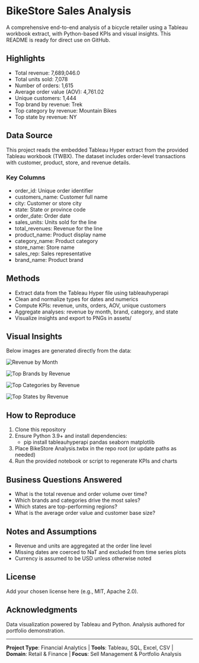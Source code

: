 # BikeStore Sales Analysis

A comprehensive end-to-end analysis of a bicycle retailer using a Tableau workbook extract, with Python-based KPIs and visual insights. This README is ready for direct use on GitHub.

## Highlights
- Total revenue: 7,689,046.0
- Total units sold: 7,078
- Number of orders: 1,615
- Average order value (AOV): 4,761.02
- Unique customers: 1,444
- Top brand by revenue: Trek
- Top category by revenue: Mountain Bikes
- Top state by revenue: NY


## Data Source
This project reads the embedded Tableau Hyper extract from the provided Tableau workbook (TWBX). The dataset includes order-level transactions with customer, product, store, and revenue details.

### Key Columns
- order_id: Unique order identifier
- customers_name: Customer full name
- city: Customer or store city
- state: State or province code
- order_date: Order date
- sales_units: Units sold for the line
- total_revenues: Revenue for the line
- product_name: Product display name
- category_name: Product category
- store_name: Store name
- sales_rep: Sales representative
- brand_name: Product brand

## Methods
- Extract data from the Tableau Hyper file using tableauhyperapi
- Clean and normalize types for dates and numerics
- Compute KPIs: revenue, units, orders, AOV, unique customers
- Aggregate analyses: revenue by month, brand, category, and state
- Visualize insights and export to PNGs in assets/

## Visual Insights
Below images are generated directly from the data:

![Revenue by Month](assets/revenue_by_month.png)

![Top Brands by Revenue](assets/top_brands.png)

![Top Categories by Revenue](assets/top_categories.png)

![Top States by Revenue](assets/revenue_by_state.png)

## How to Reproduce
1. Clone this repository
2. Ensure Python 3.9+ and install dependencies:
   - pip install tableauhyperapi pandas seaborn matplotlib
3. Place BikeStore Analysis.twbx in the repo root (or update paths as needed)
4. Run the provided notebook or script to regenerate KPIs and charts

## Business Questions Answered
- What is the total revenue and order volume over time?
- Which brands and categories drive the most sales?
- Which states are top-performing regions?
- What is the average order value and customer base size?

## Notes and Assumptions
- Revenue and units are aggregated at the order line level
- Missing dates are coerced to NaT and excluded from time series plots
- Currency is assumed to be USD unless otherwise noted

## License
Add your chosen license here (e.g., MIT, Apache 2.0).

## Acknowledgments
Data visualization powered by Tableau and Python. Analysis authored for portfolio demonstration.

---

**Project Type**: Financial Analytics | **Tools**: Tableau, SQL, Excel, CSV | **Domain**: Retail & Finance | **Focus**: Sell Management & Portfolio Analysis
